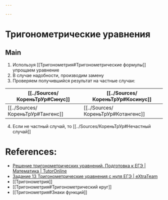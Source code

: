 ```yaml
---

---
```

# Тригонометрические уравнения
## Main
1. Используя [[Тригонометрия#Тригонометрические формулы]] упрощаем уравнение
2. В случае надобности, производим замену
3. Проверяем получившийся результат на частные случаи:

 | [[../Sources/КореньТрУр#Cинус]] |[[../Sources/КореньТрУр#Косинус]]|
 | ----------------------------------------------------------- | --- |
 |[[../Sources/КореньТрУр#Тангенс]]|[[../Sources/КореньТрУр#Котангенс]]|
4. Если не частный случай, то
[[../Sources/КореньТрУр#Нечастный случай]]


# References:
- [Решение тригонометрических уравнений. Подготовка к ЕГЭ | Математика | TutorOnline](https://www.youtube.com/watch?v=bCkpX0ceO7s)
- [Задание 13 Тригонометрические уравнения с нуля ЕГЭ | eXtraTeam](https://www.youtube.com/watch?v=HHf6haBkOpo)
- [[Тригонометрия]]
- [[Тригонометрия#Тригонометрический круг]]
- [[Тригонометрия#Знаки функций]]